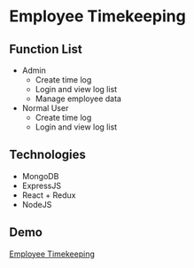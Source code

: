 # Employee Timekeeping

## Function List

* Admin
  - Create time log
  - Login and view log list
  - Manage employee data
* Normal User
  - Create time log
  - Login and view log list
  
## Technologies
* MongoDB
* ExpressJS
* React + Redux
* NodeJS

## Demo
[Employee Timekeeping](https://employee-timekeeping.netlify.app)
